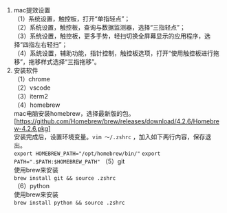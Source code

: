 1. mac提效设置  
（1）系统设置，触控板，打开“单指轻点”；  
（2）系统设置，触控板，查询与数据监测器，选择“三指轻点”；  
（3）系统设置，触控板，更多手势，轻扫切换全屏幕显示的应用程序，选择“四指左右轻扫”；  
（4）系统设置，辅助功能，指针控制，触控板选项，打开“使用触控板进行拖移”，拖移样式选择“三指拖移”。  
2. 安装软件  
（1）chrome  
（2）vscode  
（3）iterm2  
（4）homebrew  
mac电脑安装homebrew，选择最新版的包。  
    [https://github.com/Homebrew/brew/releases/download/4.2.6/Homebrew-4.2.6.pkg]  
    安装完成后，设置环境变量。`vim ～/.zshrc` ，加入如下两行内容，保存退出。  
    `export HOMEBREW_PATH="/opt/homebrew/bin/"`
    `export PATH=".$PATH:$HOMEBREW_PATH"`
（5）git  
    使用brew来安装  
    `brew install git && source .zshrc`  
（6）python  
    使用brew来安装  
    `brew install python && source .zshrc`  
